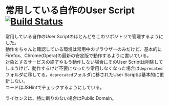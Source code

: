 常用している自作のUser Script[![Build Status](https://travis-ci.org/syoichi/userscript.png?branch=master)](https://travis-ci.org/syoichi/userscript)
==========

常用している自作のUser Scriptのほとんどをこのリポジトリで管理するようにした。  
動作をちゃんと確認している環境は常用中のブラウザーのみだけど、基本的にFirefox、Chrome(Opera)の最新の安定版で動作するように書いている。  
対象とするサービスの終了やもう動作しない場合にそのUser Scriptは削除してしまうけど、動作するけど不要になったり常用しなくなった場合は`deprecated`フォルダに移してる。`deprecated`フォルダに移されたUser Scriptは基本的に更新しない。  
コードはJSHintでチェックするようにしている。

ライセンスは、特に断りのない場合はPublic Domain。
